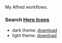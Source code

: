 My Alfred workflows.

### Search [Hero Icons](https://heroicons.dev/)

- dark theme: [download](https://github.com/vojtaholik/alfred-workflows/raw/master/search-hero-icons/search-hero-icons--dark.alfredworkflow)
- light theme: [download](https://github.com/vojtaholik/alfred-workflows/raw/master/search-hero-icons/search-hero-icons--light.alfredworkflow)